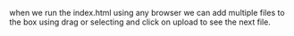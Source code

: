 when we run the index.html using any browser 
we can add multiple files to the box using drag or selecting and click on upload to see the next file.

